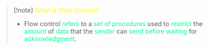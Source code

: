  >[!note] <span style="color:#fffd01">What is Flow Control?</span>
 >- Flow control <span style="color:#00ff96">refers</span> to a <span style="color:#00ff96">set of procedures</span> used to <span style="color:#00ff96">restrict</span> the <span style="color:#00ff96">amount</span> of <span style="color:#00ff96">data</span> that the <span style="color:#00ff96">sender</span> can <span style="color:#00ff96">send before</span> <span style="color:#00ff96">waiting</span> for <span style="color:#00ff96">acknowledgment</span>.
 
 